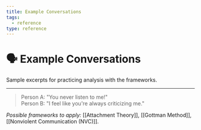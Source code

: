 ```yaml
---
title: Example Conversations
tags:
  - reference
type: reference
---
```


<!-- @format -->

# 🗣 Example Conversations

Sample excerpts for practicing analysis with the frameworks.

---

> Person A: "You never listen to me!"  
> Person B: "I feel like you're always criticizing me."

_Possible frameworks to apply:_ [[Attachment Theory]], [[Gottman Method]], [[Nonviolent Communication (NVC)]].
